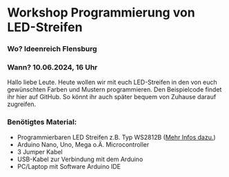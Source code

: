 # Workshop Programmierung von LED-Streifen

### Wo? Ideenreich Flensburg

### Wann? 10.06.2024, 16 Uhr

Hallo liebe Leute. 
Heute wollen wir mit euch LED-Streifen in den von euch gewünschten Farben und Mustern programmieren. 
Den Beispielcode findet ihr hier auf GitHub. So könnt ihr auch später bequem von Zuhause darauf zugreifen.

### Benötigtes Material:

- Programmierbaren LED Streifen z.B. Typ WS2812B ([Mehr Infos dazu.](https://www.zedfy.shop/unterschied-adressierbarer-leds-wie-ws2812b-sk6812-neopixel-und-mehr#Ws2812b))
- Arduino Nano, Uno, Mega o.Ä. Microcontroller
- 3 Jumper Kabel
- USB-Kabel zur Verbindung mit dem Arduino
- PC/Laptop mit Software Arduino IDE
